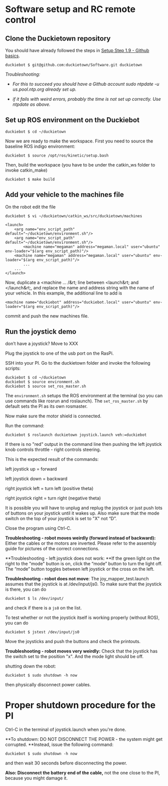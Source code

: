 # Software setup and RC remote control

## Clone the Duckietown repository

You should have already followed the steps in [Setup Step 1.9 - Github basics](http://drive.google.com/open?id=1inbwS7PNHY_-Vl0iLWQZi5AKT4xT7YVtPLcQ2hTOmI8).

    duckiebot $ git@github.com:duckietown/Software.git duckietown

*Troubleshooting:*

* *For this to succeed you should have a Github account sudo ntpdate -u us.pool.ntp.org already set up.*

* *if it fails with weird errors, probably the time is not set up correctly. Use ntpdate as above.*

## Set up ROS environment on the Duckiebot

    duckiebot $ cd ~/duckietown

Now we are ready to make the workspace. First you need to source the baseline ROS indigo environment:

    duckiebot $ source /opt/ros/kinetic/setup.bash

Then, build the workspace (you have to be under the catkin_ws folder to invoke catkin_make)

    duckiebot $ make build

## Add your vehicle to the machines file

On the robot edit the file

    duckiebot $ vi ~/duckietown/catkin_ws/src/duckietown/machines

    <launch>
        <arg name="env_script_path" default="~/duckietown/environment.sh"/>
        <arg name="env_script_path" default="~/duckietown/environment.sh"/>
            <machine name="megaman" address="megaman.local" user="ubuntu" env-loader="$(arg env_script_path)"/>
        <machine name="megaman" address="megaman.local" user="ubuntu" env-loader="$(arg env_script_path)"/>
            ...
        ...
    </launch>

Now, duplicate a &lt;machine ... /&rt; line between &lt;launch&rt; and &lt;/launch&rt;, and replace the name and address string with the name of your vehicle. In this example, the additional line to add is

    <machine name="duckiebot" address="duckiebot.local" user="ubuntu" env-loader="$(arg env_script_path)"/>

commit and push the new machines file.

## Run the joystick demo

don’t have a joystick? Move to XXX

Plug the joystick to one of the usb port on the RasPi.

SSH into your PI. Go to the duckietown folder and invoke the following scripts:

    duckiebot $ cd ~/duckietown
    duckiebot $ source environment.sh
    duckiebot $ source set_ros_master.sh

The `environment.sh` setups the ROS environment at the terminal (so you can use commands like rosrun and roslaunch). The `set_ros_master.sh` by default sets the PI as its own rosmaster.

Now make sure the motor shield is connected.

Run the command:

    duckiebot $ roslaunch duckietown joystick.launch veh:=duckiebot

If there is no "red" output in the command line then pushing the left joystick knob controls throttle - right controls steering.

This is the expected result of the commands:

left joystick up = forward

left joystick down = backward

right joystick left = turn left (positive theta)

right joystick right = turn right (negative theta)

It is possible you will have to unplug and replug the joystick or just push lots of buttons on your joystick until it wakes up. Also make sure that the mode switch on the top of your joystick is set to "X" not “D”.

Close the program using Ctrl-C.

**Troubleshooting - robot moves weirdly (forward instead of backward):** Either the cables or the motors are inverted. Please refer to the assembly guide for pictures of the correct connections.

**Troubleshooting - left joystick does not work: **If the green light on the right to the "mode" button is on, click the “mode” button to turn the light off. The “mode” button toggles between left joystick or the cross on the left.

**Troubleshooting - robot does not move**: The joy_mapper_test.launch assumes that the joystick is at /dev/input/js0. To make sure that the joystick is there, you can do

    duckiebot $ ls /dev/input/

and check if there is a `js0` on the list.

To test whether or not the joystick itself is working properly (without ROS), you can do

    duckiebot $ jstest /dev/input/js0

Move the joysticks and push the buttons and check the printouts.

**Troubleshooting - robot moves very weirdly:** Check that the joystick has the switch set to the position "x".  And the mode light should be off.

shutting down the robot:

    duckiebot $ sudo shutdown -h now

then physically disconnect power cables.

# Proper shutdown procedure for the PI

Ctrl-C in the terminal of joystick.launch when you're done.

**To shutdown: DO NOT DISCONNECT THE POWER - the system might get corrupted. **Instead, issue the following command:

    duckiebot $ sudo shutdown -h now

and then wait 30 seconds before disconnecting the power.

**Also: Disconnect the battery end of the cable,** not the one close to the PI, because you might damage it.
